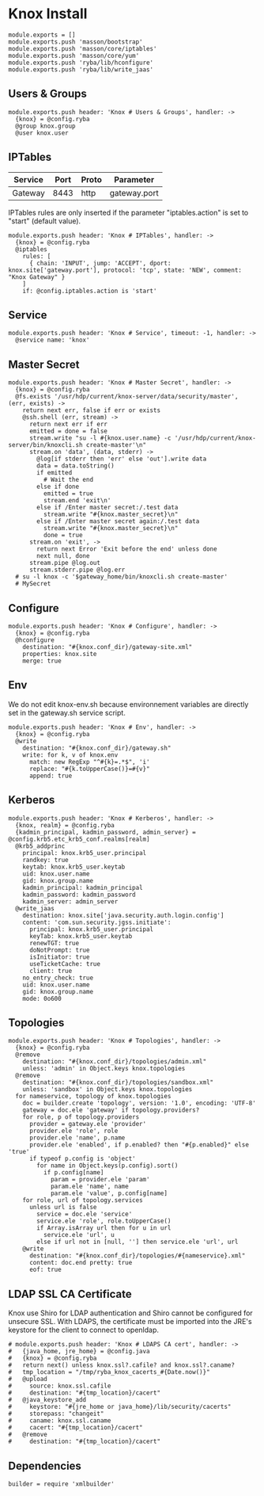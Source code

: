 
# Knox Install

    module.exports = []
    module.exports.push 'masson/bootstrap'
    module.exports.push 'masson/core/iptables'
    module.exports.push 'masson/core/yum'
    module.exports.push 'ryba/lib/hconfigure'
    module.exports.push 'ryba/lib/write_jaas'

## Users & Groups

    module.exports.push header: 'Knox # Users & Groups', handler: ->
      {knox} = @config.ryba
      @group knox.group
      @user knox.user
      
## IPTables

| Service        | Port  | Proto | Parameter       |
|----------------|-------|-------|-----------------|
| Gateway        | 8443  | http  | gateway.port    |


IPTables rules are only inserted if the parameter "iptables.action" is set to
"start" (default value).

    module.exports.push header: 'Knox # IPTables', handler: ->
      {knox} = @config.ryba
      @iptables
        rules: [
          { chain: 'INPUT', jump: 'ACCEPT', dport: knox.site['gateway.port'], protocol: 'tcp', state: 'NEW', comment: "Knox Gateway" }
        ]
        if: @config.iptables.action is 'start'

## Service

    module.exports.push header: 'Knox # Service', timeout: -1, handler: ->
      @service name: 'knox'

## Master Secret

    module.exports.push header: 'Knox # Master Secret', handler: ->
      {knox} = @config.ryba
      @fs.exists '/usr/hdp/current/knox-server/data/security/master', (err, exists) ->
        return next err, false if err or exists
        @ssh.shell (err, stream) ->
          return next err if err
          emitted = done = false
          stream.write "su -l #{knox.user.name} -c '/usr/hdp/current/knox-server/bin/knoxcli.sh create-master'\n"
          stream.on 'data', (data, stderr) ->
            @log[if stderr then 'err' else 'out'].write data
            data = data.toString()
            if emitted
              # Wait the end
            else if done
              emitted = true
              stream.end 'exit\n'
            else if /Enter master secret:/.test data
              stream.write "#{knox.master_secret}\n"
            else if /Enter master secret again:/.test data
              stream.write "#{knox.master_secret}\n"
              done = true
          stream.on 'exit', ->
            return next Error 'Exit before the end' unless done
            next null, done
          stream.pipe @log.out
          stream.stderr.pipe @log.err
      # su -l knox -c '$gateway_home/bin/knoxcli.sh create-master'
      # MySecret

## Configure

    module.exports.push header: 'Knox # Configure', handler: ->
      {knox} = @config.ryba
      @hconfigure
        destination: "#{knox.conf_dir}/gateway-site.xml"
        properties: knox.site
        merge: true

## Env

We do not edit knox-env.sh because environnement variables are directly set
in the gateway.sh service script.
  
    module.exports.push header: 'Knox # Env', handler: ->
      {knox} = @config.ryba
      @write
        destination: "#{knox.conf_dir}/gateway.sh"
        write: for k, v of knox.env
          match: new RegExp "^#{k}=.*$", 'i'
          replace: "#{k.toUpperCase()}=#{v}"
          append: true

## Kerberos

    module.exports.push header: 'Knox # Kerberos', handler: ->
      {knox, realm} = @config.ryba
      {kadmin_principal, kadmin_password, admin_server} = @config.krb5.etc_krb5_conf.realms[realm]
      @krb5_addprinc
        principal: knox.krb5_user.principal
        randkey: true
        keytab: knox.krb5_user.keytab
        uid: knox.user.name
        gid: knox.group.name
        kadmin_principal: kadmin_principal
        kadmin_password: kadmin_password
        kadmin_server: admin_server
      @write_jaas
        destination: knox.site['java.security.auth.login.config']
        content: 'com.sun.security.jgss.initiate':
          principal: knox.krb5_user.principal
          keyTab: knox.krb5_user.keytab
          renewTGT: true
          doNotPrompt: true
          isInitiator: true
          useTicketCache: true
          client: true
        no_entry_check: true
        uid: knox.user.name
        gid: knox.group.name
        mode: 0o600

## Topologies

    module.exports.push header: 'Knox # Topologies', handler: ->
      {knox} = @config.ryba
      @remove
        destination: "#{knox.conf_dir}/topologies/admin.xml"
        unless: 'admin' in Object.keys knox.topologies
      @remove
        destination: "#{knox.conf_dir}/topologies/sandbox.xml"
        unless: 'sandbox' in Object.keys knox.topologies
      for nameservice, topology of knox.topologies
        doc = builder.create 'topology', version: '1.0', encoding: 'UTF-8'
        gateway = doc.ele 'gateway' if topology.providers?
        for role, p of topology.providers
          provider = gateway.ele 'provider'
          provider.ele 'role', role
          provider.ele 'name', p.name
          provider.ele 'enabled', if p.enabled? then "#{p.enabled}" else 'true'
          if typeof p.config is 'object'
            for name in Object.keys(p.config).sort()
              if p.config[name]
                param = provider.ele 'param'
                param.ele 'name', name
                param.ele 'value', p.config[name]
        for role, url of topology.services
          unless url is false
            service = doc.ele 'service'
            service.ele 'role', role.toUpperCase()
            if Array.isArray url then for u in url
              service.ele 'url', u
            else if url not in [null, ''] then service.ele 'url', url
        @write
          destination: "#{knox.conf_dir}/topologies/#{nameservice}.xml"
          content: doc.end pretty: true
          eof: true

## LDAP SSL CA Certificate

Knox use Shiro for LDAP authentication and Shiro cannot be configured for 
unsecure SSL.
With LDAPS, the certificate must be imported into the JRE's keystore for the
client to connect to openldap.

    # module.exports.push header: 'Knox # LDAPS CA cert', handler: ->
    #   {java_home, jre_home} = @config.java
    #   {knox} = @config.ryba
    #   return next() unless knox.ssl?.cafile? and knox.ssl?.caname?
    #   tmp_location = "/tmp/ryba_knox_cacerts_#{Date.now()}"
    #   @upload
    #     source: knox.ssl.cafile
    #     destination: "#{tmp_location}/cacert"
    #   @java_keystore_add
    #     keystore: "#{jre_home or java_home}/lib/security/cacerts"
    #     storepass: "changeit"
    #     caname: knox.ssl.caname
    #     cacert: "#{tmp_location}/cacert"
    #   @remove
    #     destination: "#{tmp_location}/cacert"

## Dependencies

    builder = require 'xmlbuilder'
